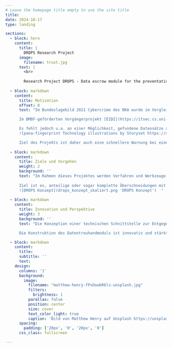```yaml
---
# Leave the homepage title empty to use the site title
title: 
date: 2024-10-17
type: landing

sections:
  - block: hero
    content:
      title: |
        DROPS Research Project
      image:
        filename: trust.jpg
      text: |
        <br>
        
        Research Project DROPS - Data escrow module for the preventative protection of identity data against misuse
  
  - block: markdown
    content:
      title: Motivation
      offset: 0
      text: "Im Bundeslagebild 2021 Cybercrime des BKA wurde im Vergleich zum Vorjahr ein Anstieg der Deliktsbereiche Ausspähen von Daten (§ 202a StGB) und Datenhehlerei (§ 202d StGB) um 38,6 % registriert. Sensitive Daten werden stetig durch die Ausnutzung von IT-Sicherheitslücken in Unternehmen erlangt und erfahrungsgemäß entweder auf PasteBin-Seiten oder in nur Privilegierten zugänglichen Bereichen des Internets (z.B. Deep- und Darknet) verbreitet. Den durch diese Datenleaks Betroffenen können (wissentlich und unwissentlich) Schäden entstehen (finanziell, Reputation).\n

      Im BMBF-geförderten Vorgängerprojekt [EIDI](https://itsec.cs.uni-bonn.de/eidi) des Konsortiums konnte eine Möglichkeit gefunden werden, die eigenen Datensätze auf einen Leak zu überprüfen und eine datenschutzkonforme Warnung von mittelbar durch den Leak betroffenen Unternehmen ermöglicht werden.\n

      Es fehlt jedoch u.a. an einer Möglichkeit, gefundene Datensätze anonym in den Mechanismus einbringen zu können. Meldungen von Datenleaks, gefundenen Datensätzen durch IT-Sicherheitsforschende (“white hats”) sowie unternehmerische Whistleblower resultieren häufig in strafrechtlichen Ermittlungen gegen diese bzw. in negierenden Aussagen der Unternehmen. Eine anonyme Eingabe erscheint nicht nur vor diesem Hintergrund vorzugswürdig. Eine schnelle und effektive Einbindung in den Analyseprozess dient gleichzeitig der Stärkung der Datensouveränität sowohl von Bürger:innen als auch von Unternehmen. Weiterhin steht es im Einklang mit dem Zweck des zukünftigen Hinweisgeberschutzgesetzes (nationale Umsetzung der Whistleblower-Richtlinie) sowie den zukünftigen Meldepflichten von IT-Sicherheitslücken im Entwurf des Cyber Resilience Act (CRA-E).\n
      ![pana-fingerprint Technology illustrations by Storyset https://storyset.com/online](fingerprint-pana.svg)

      Ziel des Projekts ist daher auch eine schnellere Warnung bei einem positiven Ergebnis der Analyse und eine wirksamere Verhinderung der rechtswidrigen Nutzung von abhandengekommenen Daten in einem hochagilen Umfeld. Gerade zur Verhinderung weiterer Schäden ist dies von entscheidender Bedeutung."
  
  - block: markdown
    content:
      title: Ziele und Vorgehen
      weight: 2
      background: ''
      text: "Im Rahmen dieses Projektes werden Verfahren und Werkzeuge konzipiert und erprobt, die es ermöglichen, aus eingelieferten Daten personenbezogene Informationen zu extrahieren und in ein geeignetes Schema zu überführen. Zielsetzung ist dabei die Entwicklung eines Ansatzes, welcher in verschiedenen Szenarien Anwendung finden kann. Hierbei sollen auch Schnittstellen zu bereits existierenden Projektausgründungen (bspw. identeco GmbH & Co KG) in Betracht gezogen werden, um Nachnutzungsszenarien frühzeitig zu berücksichtigen. Es sollen angesichts der unterschiedlichen Typik der Datenleaks möglichst heterogene Einlieferungen unterstützt werden. Die effektive Verarbeitung der identifizierten Informationen wird durch die Entwicklung und Nutzung eines entsprechenden Datenschemas ermöglicht. Die extrahierten Informationen sind datenschutzkonform zusammenzuführen und werden für den Abgleich mit bereits existierenden Datensätzen verarbeitet.\n
  
      Ziel ist es, anteilige oder sogar komplette Überschneidungen mit existierenden Datensätzen zu erkennen und eine qualitative Aussage über den Ursprung oder die Zugehörigkeit des analysierten Datensatzes oder Anteilen zu ermöglichen. Gemeinsam definierte Schwellenwerte und Indikatoren ermöglichen die Generierung von spezifischen Warnmeldungen für betroffene Verbraucher:innen und Unternehmen.
      ![DROPS Konzept](drops_konzept_skaliert.png 'DROPS Konzept')  "
  
  - block: markdown
    content:
      title: Innovation und Perspektive
      weight: 3
      background: ''
      text: "Die Konzeption einer technischen Schnittstelle zur Entgegennahme von unstrukturierten Daten kombiniert einzelne, bereits bekannte und erprobte Aspekte der vorherigen Forschung auf innovative Weise und entwickelt diese bedarfsorientiert weiter. Die darin angestrebte, zentral durchgeführte Analyse erlaubt entsprechend der Zusammensetzung und Ausprägung der analysierten Informationen probabilistische Aussagen über die Zuordnung zu bereits vorliegenden Datensätzen. Eine Identifikation geeigneter Vergleichsparameter und insbesondere Kombinationen, die als geeignete Indikatoren herangezogen werden können, erweitert die bisher genutzten deterministischen Vergleiche aus vorhergehenden Forschungsarbeiten. Dadurch kann sich das zu entwickelnde Treuhandmodell deutlich von bestehenden nationalen und internationalen Möglichkeiten zur Überprüfung von Identitätsdaten abgrenzen.\n

      Die Konstruktion des Datentreuhandmoduls ist innovativ und stärkt die Datensouveränität und die Anwendbarkeit der Betroffenenrechte aus DSGVO und DGA. Seitens der Unternehmen kann das Konzept wirkungsvolle Prozesse in Bezug auf bestehende Meldepflichten über Sicherheitsvorfälle etablieren."

  - block: markdown
    content:
      title:
      subtitle: ''
      text:
    design:
      columns: '1'
      background:
        image: 
          filename: "matthew-henry-fPxOowbR6ls-unsplash.jpg"
          filters:
            brightness: 1
          parallax: false
          position: center
          size: cover
          text_color_light: true
          caption: 'Bild von Matthew Henry auf Unsplash https://unsplash.com/de/fotos/zwei-frauen-mit-blick-auf-die-uberwachungskamera-oben-auf-der-struktur-montiert-fPxOowbR6ls'
      spacing:
        padding: ['20px', '0', '20px', '0']
      css_class: fullscreen

---
```


